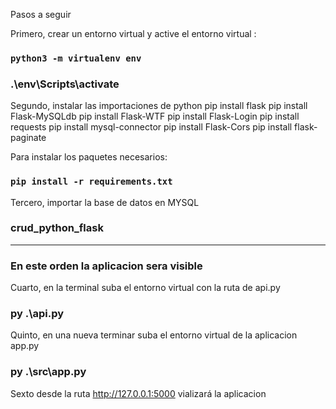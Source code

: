 Pasos a seguir 

Primero, crear un entorno virtual y active el entorno virtual :
### `python3 -m virtualenv env`
### .\env\Scripts\activate

Segundo, instalar las importaciones de python
pip install flask
pip install Flask-MySQLdb
pip install Flask-WTF
pip install Flask-Login
pip install requests
pip install mysql-connector
pip install Flask-Cors
pip install flask-paginate

Para instalar los paquetes necesarios:
### `pip install -r requirements.txt`


Tercero, importar la base de datos en MYSQL
### crud_python_flask
___________________________________________

### En este orden la aplicacion sera visible
Cuarto, en la terminal suba el entorno virtual con la ruta de api.py
### py .\api.py

Quinto, en una nueva terminar suba el entorno virtual de la aplicacion app.py
### py .\src\app.py

Sexto desde la ruta http://127.0.0.1:5000 vializará la aplicacion

